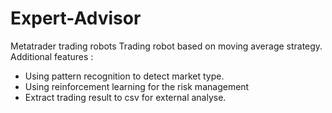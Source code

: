 # Expert-Advisor
Metatrader trading robots
Trading robot based on moving average strategy.
Additional features :
- Using pattern recognition to detect market type.
- Using reinforcement learning for the risk management
- Extract trading result to csv for external analyse.
